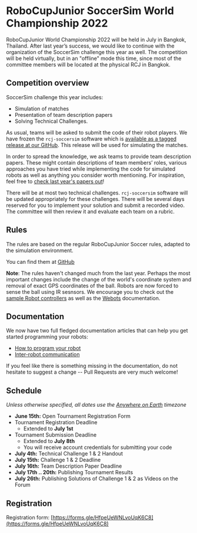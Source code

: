 # RoboCupJunior SoccerSim World Championship 2022

RoboCupJunior World Championship 2022 will be held in July in Bangkok,
Thailand. After last year’s success, we would like to continue with the
organization of the SoccerSim challenge this year as well.
The competition will be held virtually, but in an "offline" mode this time,
since most of the committee members will be located at the physical RCJ in Bangkok.

## Competition overview

SoccerSim challenge this year includes:

* Simulation of matches
* Presentation of team description papers
* Solving Technical Challenges.

As usual, teams will be asked to submit the code of their robot players.
We have frozen the `rcj-soccersim` software which is [available as a tagged release
at our GitHub](https://github.com/RoboCupJuniorTC/rcj-soccersim/releases/tag/v2.1). This release will be used for simulating the matches.

In order to spread the knowledge, we ask teams to provide team
description papers. These might contain descriptions of team members’ roles,
various approaches you have tried while implementing the code for
simulated robots as well as anything you consider worth mentioning.
For inspiration, feel free to
[check last year's papers out](https://github.com/RoboCupJuniorTC/awesome-rcj-soccer#soccersim)!

There will be at most two technical challenges.
`rcj-soccersim` software will be updated appropriately for these challenges.
There will be several days reserved for you to implement your solution
and submit a recorded video. The committee will then review it and evaluate each team on a rubric.

## Rules

The rules are based on the regular RoboCupJunior Soccer rules, adapted to the
simulation environment.

You can find them at
[GitHub](https://github.com/RoboCupJuniorTC/soccer-rules-simulation/blob/master/rules.pdf)

**Note**: The rules haven't changed much from the last year. Perhaps the most
important changes include the change of the world's coordinate system and
removal of exact GPS coordinates of the ball. Robots are now forced to sense the ball
using IR sesnsors. We encourage you to check out the
[sample Robot controllers](https://github.com/RoboCupJuniorTC/rcj-soccersim/tree/master/controllers/rcj_soccer_team_blue)
as well as the [Webots](https://cyberbotics.com/doc/reference/worldinfo) documentation.

## Documentation

We now have two full fledged documentation articles that can help you get
started programming your robots:

- [How to program your robot](https://robocupjuniortc.github.io/rcj-soccersim/how_to_robot/)
- [Inter-robot communication](https://robocupjuniortc.github.io/rcj-soccersim/communication_between_robots/)

If you feel like there is something missing in the documentation, do not
hesitate to suggest a change -- Pull Requests are very much welcome!

## Schedule

_Unless otherwise specified, all dates use the [Anywhere on Earth](https://en.wikipedia.org/wiki/Anywhere_on_Earth) timezone_

* **June 15th:** Open Tournament Registration Form
* Tournament Registration Deadline
    * Extended to **July 1st**
* Tournament Submission Deadline
    * Extended to **July 8th**
    * You will receive account credentials for submitting your code
* **July 4th:** Technical Challenge 1 & 2 Handout
* **July 15th:** Challenge 1 & 2 Deadline
* **July 16th:** Team Description Paper Deadline
* **July 17th .. 20th:** Publishing Tournament Results
* **July 26th:** Publishing Solutions of Challenge 1 & 2 as Videos on the Forum

## Registration

Registration form: [https://forms.gle/HfpeUeWNLvoUqK6C8](https://forms.gle/HfpeUeWNLvoUqK6C8)
